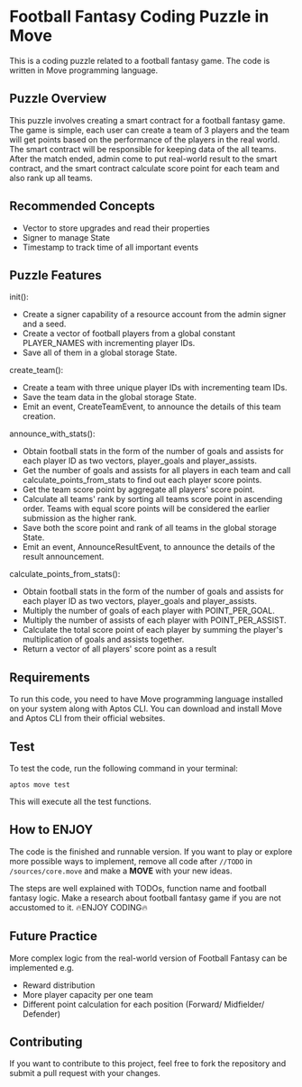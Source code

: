 # Football Fantasy Coding  Puzzle in Move 

This is a coding puzzle related to a football fantasy game. The code is written in Move programming language.

## Puzzle Overview

This puzzle involves creating a smart contract for a football fantasy game.
The game is simple, each user can create a team of 3 players and the team
will get points based on the performance of the players in the real world.
The smart contract will be responsible for keeping data of the all teams.
After the match ended, admin come to put real-world result to the smart contract,
and the smart contract calculate score point for each team and also rank up all teams.

## Recommended Concepts

- Vector to store upgrades and read their properties
- Signer to manage State
- Timestamp to track time of all important events

## Puzzle Features

init():
- Create a signer capability of a resource account from the admin signer and a seed.
- Create a vector of football players from a global constant PLAYER_NAMES with incrementing player IDs.
- Save all of them in a global storage State.

create_team():
- Create a team with three unique player IDs with incrementing team IDs.
- Save the team data in the global storage State.
- Emit an event, CreateTeamEvent, to announce the details of this team creation.

announce_with_stats():
- Obtain football stats in the form of the number of goals and assists for each player ID as two vectors, player_goals and player_assists.
- Get the number of goals and assists for all players in each team and call calculate_points_from_stats to find out each player score points.
- Get the team score point by aggregate all players' score point.
- Calculate all teams' rank by sorting all teams score point in ascending order. Teams with equal score points will be considered the earlier submission as the higher rank.
- Save both the score point and rank of all teams in the global storage State.
- Emit an event, AnnounceResultEvent, to announce the details of the result announcement.

calculate_points_from_stats():
- Obtain football stats in the form of the number of goals and assists for each player ID as two vectors, player_goals and player_assists.
- Multiply the number of goals of each player with POINT_PER_GOAL.
- Multiply the number of assists of each player with POINT_PER_ASSIST.
- Calculate the total score point of each player by summing the player's multiplication of goals and assists together.
- Return a vector of all players' score point as a result

## Requirements

To run this code, you need to have Move programming language installed on your system along with Aptos CLI. You can download and install Move and Aptos CLI from their official websites.

## Test
To test the code, run the following command in your terminal:
```
aptos move test
```
This will execute all the test functions.

## How to ENJOY

The code is the finished and runnable version. If you want to play or explore more possible ways to implement, remove all code after `//TODO` in `/sources/core.move` and make a **MOVE** with your new ideas.

The steps are well explained with TODOs, function name and football fantasy logic.  Make a research about  football fantasy game if you are not accustomed to it.  🔥ENJOY CODING🔥
  
## Future Practice
More complex logic from the real-world version of Football Fantasy  can be implemented e.g.

 - Reward distribution
 - More player capacity per one team
 - Different point calculation for each position (Forward/ Midfielder/ Defender)

## Contributing
If you want to contribute to this project, feel free to fork the repository and submit a pull request with your changes.